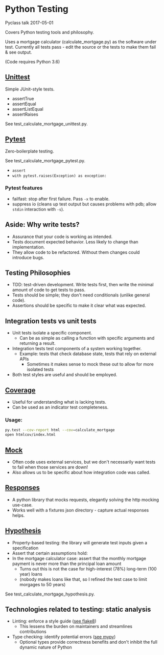 # Python Testing

Pyclass talk 2017-05-01

Covers Python testing tools and philosophy.

Uses a mortgage calculator (calculate_mortgage.py) as the software under test.
Currently all tests pass - edit the source or the tests to make them fail & see output.

(Code requires Python 3.6)

## [Unittest](https://docs.python.org/3/library/unittest.html)

Simple JUnit-style tests.

- assertTrue
- assertEqual
- assertListEqual
- assertRaises

See test_calculate_mortgage_unittest.py.

## [Pytest](https://docs.pytest.org/)

Zero-boilerplate testing.

See test_calculate_mortgage_pytest.py.

- `assert`
- `with pytest.raises(Exception) as exception:`

### Pytest features

- failfast: stop after first failure. Pass `-x` to enable.
- suppress io (cleans up test output but causes problems with pdb; allow `stdin` interaction with `-s`).

## Aside: Why write tests?

- Assurance that your code is working as intended.
- Tests document expected behavior. Less likely to change than implementation.
- They allow code to be refactored. Without them changes could introduce bugs.

## Testing Philosophies

- TDD: test-driven development. Write tests first, then write the minimal amount of code to get tests to pass.
- Tests should be simple; they don't need conditionals (unlike general code).
- Assertions should be specific to make it clear what was expected.

## Integration tests vs unit tests

- Unit tests isolate a specific component.
  - Can be as simple as calling a function with specific arguments and returning a result.
- Integration tests test components of a system working together.
  - Example: tests that check database state, tests that rely on external APIs
    - Sometimes it makes sense to mock these out to allow for more isolated tests
- Both test styles are useful and should be employed.

## [Coverage](https://coverage.readthedocs.io/en/coverage-4.4.1/)

- Useful for understanding what is lacking tests.
- Can be used as an indicator test completeness.

### Usage:

```sh
py.test --cov-report html --cov=calculate_mortgage
open htmlcov/index.html
```

## [Mock](https://docs.python.org/3/library/unittest.mock.html)

- Often code uses external services, but we don't necessarily want tests to fail when those services are down!
- Also allows us to be specific about how integration code was called.

## [Responses](https://github.com/getsentry/responses)

- A python library that mocks requests, elegantly solving the http mocking use-case.
- Works well with a fixtures json directory - capture actual responses helps.

## [Hypothesis](https://github.com/HypothesisWorks/hypothesis-python)

- Property-based testing: the library will generate test inputs given a specification
- Assert that certain assumptions hold:
- In the mortgage calculator case: assert that the monthly mortgage payment is never more than the principal loan amount
  - Turns out this is not the case for high-interest (78%) long-term (100 year) loans
  - (nobody makes loans like that, so I refined the test case to limit morgages to 50 years)

See test_calculate_mortgage_hypothesis.py.

## Technologies related to testing: static analysis

- Linting: enforce a style guide ([see flake8](https://pypi.python.org/pypi/flake8))
  - This lessens the burden on maintainers and streamlines contributions
- Type checking: identify potential errors ([see mypy](https://github.com/python/mypy))
  - Optional types provide correctness benefits and don't inhibit the full dynamic nature of Python
